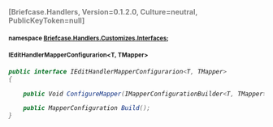 <h4 style='color: gray;margin:0; padding:0;'> [Briefcase.Handlers, Version=0.1.2.0, Culture=neutral, PublicKeyToken=null]</h4>

#### <small>namespace [Briefcase.Handlers.Customizes.Interfaces](../Namespace/Briefcase.Handlers.Customizes.Interfaces.md);</small>

#### <small>IEditHandlerMapperConfigurarion<T, TMapper></small>

<i>

```csharp
public interface IEditHandlerMapperConfigurarion<T, TMapper>
{

	public Void ConfigureMapper(IMapperConfigurationBuilder<T, TMapper> builder); 

	public MapperConfiguration Build(); 
}
```

</i>
